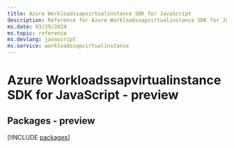 ```yaml
---
title: Azure Workloadssapvirtualinstance SDK for JavaScript
description: Reference for Azure Workloadssapvirtualinstance SDK for JavaScript
ms.date: 03/29/2024
ms.topic: reference
ms.devlang: javascript
ms.service: workloadssapvirtualinstance
---
```

# Azure Workloadssapvirtualinstance SDK for JavaScript - preview
## Packages - preview
[!INCLUDE [packages](workloadssapvirtualinstance-index.md)]